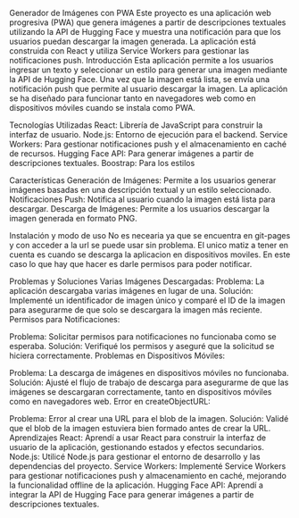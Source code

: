 Generador de Imágenes con PWA
Este proyecto es una aplicación web progresiva (PWA) que genera imágenes a partir de descripciones textuales utilizando la API de Hugging Face y muestra una notificación para que los usuarios puedan descargar la imagen generada. La aplicación está construida con React y utiliza Service Workers para gestionar las notificaciones push.
Introducción
Esta aplicación permite a los usuarios ingresar un texto y seleccionar un estilo para generar una imagen mediante la API de Hugging Face. Una vez que la imagen está lista, se envía una notificación push que permite al usuario descargar la imagen. La aplicación se ha diseñado para funcionar tanto en navegadores web como en dispositivos móviles cuando se instala como PWA.

Tecnologías Utilizadas
React: Librería de JavaScript para construir la interfaz de usuario.
Node.js: Entorno de ejecución para el backend.
Service Workers: Para gestionar notificaciones push y el almacenamiento en caché de recursos.
Hugging Face API: Para generar imágenes a partir de descripciones textuales.
Boostrap: Para los estilos

Características
Generación de Imágenes: Permite a los usuarios generar imágenes basadas en una descripción textual y un estilo seleccionado.
Notificaciones Push: Notifica al usuario cuando la imagen está lista para descargar.
Descarga de Imágenes: Permite a los usuarios descargar la imagen generada en formato PNG.

Instalación y modo de uso
No es necearia ya que se encuentra en git-pages y con acceder a la url se puede usar sin problema. El unico matiz a tener en cuenta es cuando se descarga la aplicacion en dispositivos moviles.
En este caso lo que hay que hacer es darle permisos para poder notificar.

Problemas y Soluciones
Varias Imágenes Descargadas:
Problema: La aplicación descargaba varias imágenes en lugar de una.
Solución: Implementé un identificador de imagen único y comparé el ID de la imagen para asegurarme de que solo se descargara la imagen más reciente.
Permisos para Notificaciones:

Problema: Solicitar permisos para notificaciones no funcionaba como se esperaba.
Solución: Verifiqué los permisos y aseguré que la solicitud se hiciera correctamente.
Problemas en Dispositivos Móviles:

Problema: La descarga de imágenes en dispositivos móviles no funcionaba.
Solución: Ajusté el flujo de trabajo de descarga para asegurarme de que las imágenes se descargaran correctamente, tanto en dispositivos móviles como en navegadores web.
Error en createObjectURL:

Problema: Error al crear una URL para el blob de la imagen.
Solución: Validé que el blob de la imagen estuviera bien formado antes de crear la URL.
Aprendizajes
React: Aprendí a usar React para construir la interfaz de usuario de la aplicación, gestionando estados y efectos secundarios.
Node.js: Utilicé Node.js para gestionar el entorno de desarrollo y las dependencias del proyecto.
Service Workers: Implementé Service Workers para gestionar notificaciones push y almacenamiento en caché, mejorando la funcionalidad offline de la aplicación.
Hugging Face API: Aprendí a integrar la API de Hugging Face para generar imágenes a partir de descripciones textuales.
